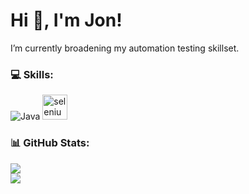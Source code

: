 <h1 align="left">Hi 👋, I'm Jon!</h1>
 I’m currently broadening my automation testing skillset.
 
### 💻 Skills:
![Java](https://img.shields.io/badge/java-%23ED8B00.svg?style=for-the-badge&logo=openjdk&logoColor=white)  <a href="https://www.selenium.dev" target="_blank" rel="noreferrer"> <img src="https://raw.githubusercontent.com/detain/svg-logos/780f25886640cef088af994181646db2f6b1a3f8/svg/selenium-logo.svg" alt="selenium" width="40" height="40"/> </a> </p>

### 📊 GitHub Stats:
![](https://github-readme-stats.vercel.app/api?username=chibirom&theme=blue_navy&hide_border=true&include_all_commits=false&count_private=false)<br/>
![](https://github-readme-streak-stats.herokuapp.com/?user=chibirom&theme=blue_navy&hide_border=true)<br/>
